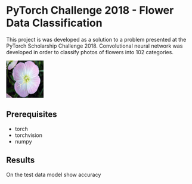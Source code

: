 # PyTorch Challenge 2018 - Flower Data Classification

This project is was developed as a solution to a problem presented at the PyTorch Scholarship Challenge 2018. Convolutional neural network was developed in order to classify photos of flowers into 102 categories.

<img src="images/flower1.jpg" width="100" height="100">

## Prerequisites

* torch
* torchvision
* numpy 

## Results

On the test data model show accuracy 
